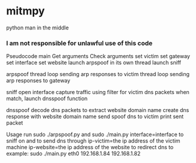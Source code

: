 # mitmpy
python man in the middle

### I am not responsible for unlawful use of this code

Pseudocode
main
Get arguments
Check arguments
set victim
set gateway
set interface
set website
launch arpspoof in its own thread
launch sniff

arpspoof
thread loop sending arp responses to victim
thread loop sending arp responses to gateway

sniff
open interface
capture traffic using filter for victim dns packets
when match, launch dnsspoof function

dnsspoof
decode dns packets to extract website domain name
create dns response with website domain name
send spoof dns to victim
print sent packet

Usage
run
sudo ./arpspoof.py
and
sudo ./main.py <interface> <ip-victim> <ip-website>
interface=interface to sniff on and to send dns through
ip-victim=the ip address of the victim machine
ip-website=the ip address of the website to redirect dns to
example:
sudo ./main.py eth0 192.168.1.84 192.168.1.82


